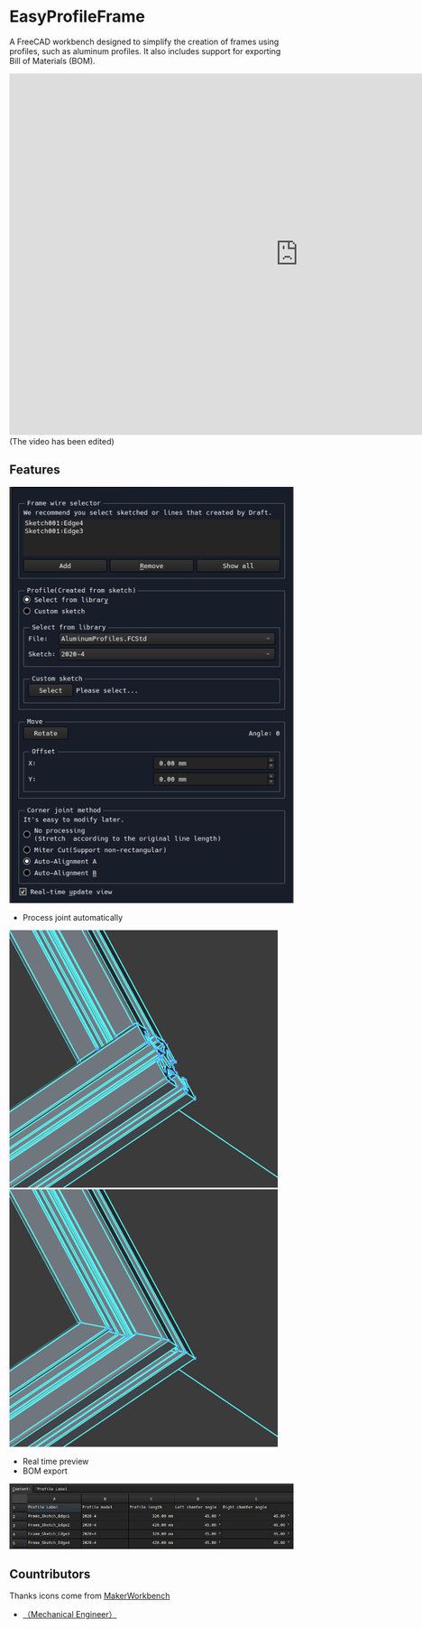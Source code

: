 # EasyProfileFrame
A FreeCAD workbench designed to simplify the creation of frames using profiles, such as aluminum profiles. It also includes support for exporting Bill of Materials (BOM).

<iframe width="1024" height="640" src="https://www.youtube.com/embed/AvQ5-RUP_Z8?si=5hy4od7jksP3PsN4&amp;controls=0" title="YouTube video player" frameborder="0" allow="accelerometer; autoplay; clipboard-write; encrypted-media; gyroscope; picture-in-picture; web-share" referrerpolicy="strict-origin-when-cross-origin" allowfullscreen></iframe>
(The video has been edited)

## Features
![](./docs/panel.png)
- Process joint automatically

![](./docs/align.png)
![](./docs/miterCut.png)

- Real time preview
- BOM export

![](./docs/bom.png)

## Countributors
Thanks icons come from [MakerWorkbench](https://github.com/URJCMakerGroup/MakerWorkbench)
- [（Mechanical Engineer）]()